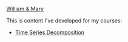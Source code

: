 ---
---

[William & Mary](/Desktop/W&M_image.jpg)

This is content I've developed for my courses: 

- [Time Series Decomposition](/timeseries/index.md)

